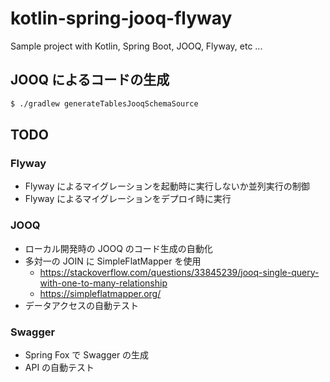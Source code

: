 # kotlin-spring-jooq-flyway

Sample project with Kotlin, Spring Boot, JOOQ, Flyway, etc ...

## JOOQ によるコードの生成

```bash
$ ./gradlew generateTablesJooqSchemaSource
```

## TODO

### Flyway
* Flyway によるマイグレーションを起動時に実行しないか並列実行の制御
* Flyway によるマイグレーションをデプロイ時に実行

### JOOQ
* ローカル開発時の JOOQ のコード生成の自動化
* 多対一の JOIN に SimpleFlatMapper を使用
  * https://stackoverflow.com/questions/33845239/jooq-single-query-with-one-to-many-relationship
  * https://simpleflatmapper.org/
* データアクセスの自動テスト

### Swagger
* Spring Fox で Swagger の生成
* API の自動テスト
